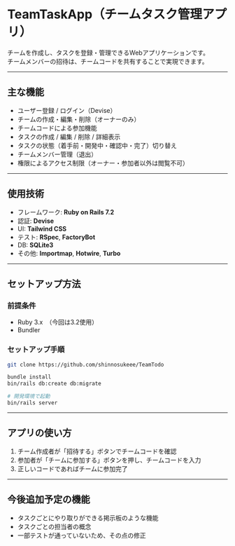 # TeamTaskApp（チームタスク管理アプリ）

チームを作成し、タスクを登録・管理できるWebアプリケーションです。  
チームメンバーの招待は、チームコードを共有することで実現できます。

---

## 主な機能

- ユーザー登録 / ログイン（Devise）  
- チームの作成・編集・削除（オーナーのみ）  
- チームコードによる参加機能  
- タスクの作成 / 編集 / 削除 / 詳細表示  
- タスクの状態（着手前・開発中・確認中・完了）切り替え  
- チームメンバー管理（退出）  
- 権限によるアクセス制限（オーナー・参加者以外は閲覧不可）  

---

## 使用技術

- フレームワーク: **Ruby on Rails 7.2**  
- 認証: **Devise**  
- UI: **Tailwind CSS**  
- テスト: **RSpec**, **FactoryBot**  
- DB: **SQLite3**  
- その他: **Importmap**, **Hotwire**, **Turbo**  

---

## セットアップ方法

### 前提条件

- Ruby 3.x　（今回は3.2使用）
- Bundler  

### セットアップ手順

```bash
git clone https://github.com/shinnosukeee/TeamTodo

bundle install
bin/rails db:create db:migrate

# 開発環境で起動
bin/rails server
```

---

## アプリの使い方

1. チーム作成者が「招待する」ボタンでチームコードを確認  
2. 参加者が「チームに参加する」ボタンを押し、チームコードを入力  
3. 正しいコードであればチームに参加完了  

---

## 今後追加予定の機能

- タスクごとにやり取りができる掲示板のような機能
- タスクごとの担当者の概念
- 一部テストが通っていないため、その点の修正
